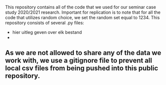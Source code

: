 This repository contains all of the code that we used for our seminar case study 2020/2021 research.
Important for replication is to note that for all the code that utilizes random choice, we set the random set equal to 1234.
This repository consists of several .py files:
* hier uitleg geven over elk bestand
* 
As we are not allowed to share any of the data we work with, we use a gitignore file to prevent all local csv files from being pushed into this public repository. 
-------

